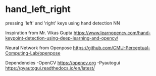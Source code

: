 # hand_left_right
pressing 'left' and 'right' keys using hand detection NN

Inspiration from Mr. Vikas Gupta
https://www.learnopencv.com/hand-keypoint-detection-using-deep-learning-and-opencv/

Neural Network from Openpose
https://github.com/CMU-Perceptual-Computing-Lab/openpose

Dependencies
-OpenCV https://opencv.org
-Pyautogui https://pyautogui.readthedocs.io/en/latest/
